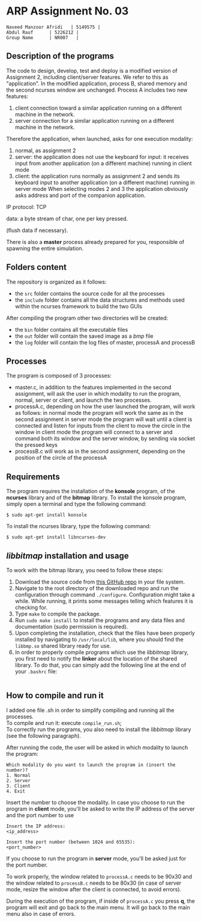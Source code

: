 # ARP Assignment No. 03
	Naveed Manzoor Afridi	| 5149575 |
	Abdul Rauf		| 5226212 |
	Group Name		| NR007   |
	
## Description of the programs
The code to design, develop, test and deploy is a modified version of Assignment 2, including client/server features. We refer to this as "application". In the modified application, process B, shared memory and the second ncurses window are unchanged. Process A includes two new features:
1. client connection toward a similar application running on a different machine in the network.
2. server connection for a similar application running on a different machine in the network.

Therefore the application, when launched, asks for one execution modality:
1. normal, as assignment 2
2. server: the application does not use the keyboard for input: it receives input from another application (on a different machine) running in client mode
3. client: the application runs normally as assignment 2 and sends its keyboard input to another application (on a different machine) running in server mode
When selecting modes 2 and 3 the application obviously asks address and port of the companion application.

IP protocol: TCP

data: a byte stream of char, one per key pressed.

(flush data if necessary).

There is also a **master** process already prepared for you, responsible of spawning the entire simulation.

## Folders content

The repository is organized as it follows:
- the `src` folder contains the source code for all the processes
- the `include` folder contains all the data structures and methods used within the ncurses framework to build the two GUIs

After compiling the program other two directories will be created:

- the `bin` folder contains all the executable files
- the `out` folder will contain the saved image as a *bmp* file
- the `log` folder will contain the log files of master, processA and processB

 
## Processes
The program is composed of 3 processes:

- master.c, in addition to the features implemented in the second assignment, will ask the user in which modality to run the program, normal, server or client, and launch the two processes.
- processA.c, depending on how the user launched the program, will work as follows:
        in normal mode the program will work the same as in the second assignment
        in server mode the program will wait until a client is connected and listen for inputs from the client to move the circle in the window
        in client mode the program will connect to a server and command both its window and the server window, by sending via socket the pressed keys
- processB.c will work as in the second assignment, depending on the position of the circle of the processA



## Requirements
The program requires the installation of the **konsole** program, of the **ncurses** library and of the **bitmap** library. To install the konsole program, simply open a terminal and type the following command:
```console
$ sudo apt-get install konsole
```
To install the ncurses library, type the following command:
```console
$ sudo apt-get install libncurses-dev
```

## *libbitmap* installation and usage
To work with the bitmap library, you need to follow these steps:
1. Download the source code from [this GitHub repo](https://github.com/draekko/libbitmap.git) in your file system.
2. Navigate to the root directory of the downloaded repo and run the configuration through command ```./configure```. Configuration might take a while.  While running, it prints some messages telling which features it is checking for.
3. Type ```make``` to compile the package.
4. Run ```sudo make install``` to install the programs and any data files and documentation (sudo permission is required).
5. Upon completing the installation, check that the files have been properly installed by navigating to ```/usr/local/lib```, where you should find the ```libbmp.so``` shared library ready for use.
6. In order to properly compile programs which use the *libbitmap* library, you first need to notify the **linker** about the location of the shared library. To do that, you can simply add the following line at the end of your ```.bashrc``` file:      
```export LD_LIBRARY_PATH="/usr/local/lib:$LD_LIBRARY_PATH"
```

## How to compile and run it
I added one file .sh in order to simplify compiling and running all the processes.  
To compile and run it: execute ```compile_run.sh```;  
To correctly run the programs, you also need to install the *libbitmap* library (see the following paragraph).

After running the code, the user will be asked in which modality to launch the program:

    Which modality do you want to launch the program in (insert the number)?
    1. Normal
    2. Server
    3. Client
    4. Exit

Insert the number to choose the modality. In case you choose to run the program in **client** mode, you'll be asked to write the IP address of the server and the port number to use

    Insert the IP address:
    <ip_address>

    Insert the port number (between 1024 and 65535):
    <port_number>

If you choose to run the program in **server** mode, you'll be asked just for the port number.

To work properly, the window related to `processA.c` needs to be 90x30 and the window related to `processB.c` needs to be 80x30 (in case of server mode, resize the window after the client is connected, to avoid errors).

During the execution of the program, if inside of `processA.c` you press **q**, the program will exit and go back to the main menu. It will go back to the main menu also in case of errors.
